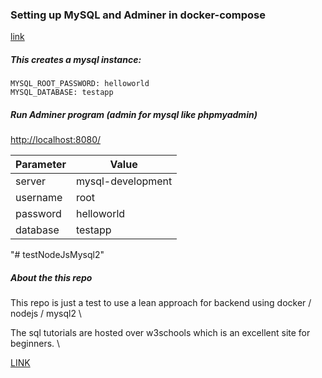 ### Setting up MySQL and Adminer in docker-compose
[link](https://betterprogramming.pub/setting-up-mysql-database-in-a-docker-d6c69a3e9afe)

##### This creates a mysql instance:

```
MYSQL_ROOT_PASSWORD: helloworld
MYSQL_DATABASE: testapp
```

##### Run Adminer program (admin for mysql like phpmyadmin)
[http://localhost:8080/](http://localhost:8080/)

| Parameter | Value |
| --- | ----------- |
| server | mysql-development |
| username | root |
| password | helloworld |
| database | testapp |
"# testNodeJsMysql2" 

##### About the this repo
This repo is just a test to use a lean approach for backend using docker / nodejs / mysql2 \

The sql tutorials are hosted over w3schools which is an excellent site for beginners. \ 

[LINK](https://www.w3schools.com/nodejs/nodejs_mysql_create_db.asp)
